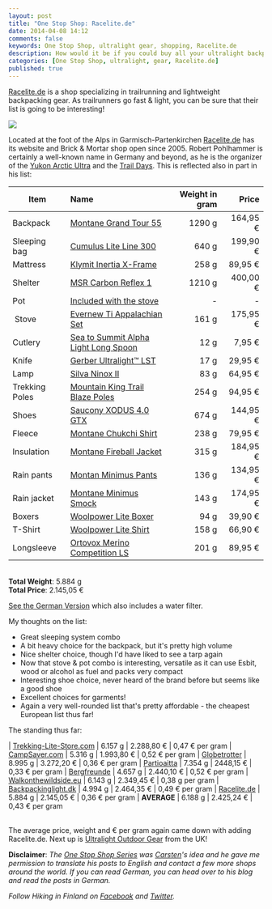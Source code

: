 ```yaml
---
layout: post
title: "One Stop Shop: Racelite.de"
date: 2014-04-08 14:12
comments: false
keywords: One Stop Shop, ultralight gear, shopping, Racelite.de
description: How would it be if you could buy all your ultralight backpacking equipment in just one shop? This article series shows if that's possible!
categories: [One Stop Shop, ultralight, gear, Racelite.de]
published: true
---
```


[Racelite.de](http://www.racelite.de/) is a shop specializing in trailrunning and lightweight backpacking gear. As trailrunners go fast & light, you can be sure that their list is going to be interesting!

<img style="max-width:100%" src="https://farm4.staticflickr.com/3718/13306906195_c885a40d83_b.jpg#tl-503544981185626112;1043138249" class="alwaysThinglink"/><script async charset="utf-8" src="//cdn.thinglink.me/jse/embed.js"></script>

<!-- more -->

Located at the foot of the Alps in Garmisch-Partenkirchen [Racelite.de](http://www.racelite.de/)  has its website and Brick & Mortar shop open since 2005. Robert Pohlhammer is certainly a well-known name in Germany and beyond, as he is the organizer of the [Yukon Arctic Ultra](http://www.arcticultra.de/en/) and the [Trail Days](http://www.traildays.de/). This is reflected also in part in his list: 

| Item          | Name          | Weight in gram | Price |
| ------------- |:------------- | --------------:| -----:|
| Backpack      | [Montane Grand Tour 55](http://www.racelite.de/shop:showarticle:Montane_Grand_Tour_55) | 1290 g | 164,95 €
| Sleeping bag  | [Cumulus Lite Line 300](http://www.racelite.de/shop:showarticle:Cumulus_Lite_Line_300) | 640 g | 199,90 €
| Mattress      | [Klymit Inertia X-Frame](http://www.racelite.de/shop:showarticle:Klymit_Inertia_X_Frame) | 258 g | 89,95 €
| Shelter       | [MSR Carbon Reflex 1](http://www.racelite.de/shop:showarticle:MSR_Carbon_Reflex_1) | 1210 g | 400,00 €
| Pot           | [Included with the stove]() | - | -
| Stove         | [Evernew Ti Appalachian Set](http://www.racelite.de/shop:showarticle:Evernew_Appalachian_Set) | 161 g | 175,95 €
| Cutlery       | [Sea to Summit Alpha Light Long Spoon](http://www.racelite.de/shop:showarticle:Sea_to_Summit_Alpha_Light_Langer_Loeffel) | 12 g | 7,95 €
| Knife         | [Gerber Ultralight™ LST](http://www.racelite.de/shop:showarticle:Gerber_Ultralight_LST) | 17 g | 29,95 €
| Lamp          | [Silva Ninox II](http://www.racelite.de/shop:showarticle:Silva_Ninox_II) | 83 g | 64,95 €
| Trekking Poles| [Mountain King Trail Blaze Poles](http://www.racelite.de/shop:showarticle:Mountain_King_Trail_Blaze) | 254 g | 94,95 €
| Shoes         | [Saucony XODUS 4.0 GTX](http://www.racelite.de/shop:showarticle:Saucony_XODUS_4_0_GTX) | 674 g | 144,95 €
| Fleece        | [Montane Chukchi Shirt](http://www.walkonthewildside.eu/Bekleidung-Maenner/Fleece/Montane-Chukchi-Shirt-Herren-Grau::2559.html?pk_campaign=google_shopping&gclid=CILLx_qOs70CFZHJtAodGT0A3g) | 238 g | 79,95 €
| Insulation    | [Montane Fireball Jacket](http://www.racelite.de/shop:showarticle:MONTANE_Fireball_Jacke) | 315 g | 184,95 €
| Rain pants    | [Montan Minimus Pants](http://www.racelite.de/shop:showarticle:Montane_Minimus_Hose) | 136 g | 134,95 €
| Rain jacket   | [Montane Minimus Smock](http://www.racelite.de/shop:showarticle:Montane_Minimus_Smock) | 143 g | 174,95 €
| Boxers        | [Woolpower Lite Boxer](http://www.racelite.de/shop:showarticle:Woolpower_Lite_Boxer) | 94 g | 39,90 €
| T-Shirt       | [Woolpower Lite Shirt](http://www.racelite.de/shop:showarticle:Woolpower_Lite_Shirt) | 158 g | 66,90 €
| Longsleeve    | [Ortovox Merino Competition LS](http://www.racelite.de/shop:showarticle:Ortovox_Merino_Competition_Langarm_Shirt_mit_RV) | 201 g | 89,95 €

<br>**Total Weight**: 5.884 g
<br>**Total Price**: 2.145,05 €

[See the German Version](http://blog.fastpacking.de/wordpress/one-stop-shop-eine-komplette-ausruestung-von-racelite-de-teil-611/) which also includes a water filter.

My thoughts on the list:

- Great sleeping system combo
- A bit heavy choice for the backpack, but it's pretty high volume
- Nice shelter choice, though I'd have liked to see a tarp again
- Now that stove & pot combo is interesting, versatile as it can use Esbit, wood or alcohol as fuel and packs very compact
- Interesting shoe choice, never heard of the brand before but seems like a good shoe
- Excellent choices for garments!
- Again a very well-rounded list that's pretty affordable - the cheapest European list thus far! 

The standing thus far:

| [Trekking-Lite-Store.com](http://hikinginfinland.com/2014/03/one-stop-shop-trekking-lite-store-dot-com.html) | 6.157 g | 2.288,80 € | 0,47 € per gram
| [CampSaver.com](http://hikinginfinland.com/2014/03/one-stop-shop-campsaver-dot-com.html) | 5.316 g | 1.993,80 € | 0,52 € per gram
| [Globetrotter](http://hikinginfinland.com/2014/03/one-stop-shop-globetrotter.html) | 8.995 g | 3.272,20 € | 0,36 € per gram
| [Partioaitta](http://hikinginfinland.com/2014/03/one-stop-shop-partioaitta.html) | 7.354 g | 2448,15 € | 0,33 € per gram
| [Bergfreunde](http://hikinginfinland.com/2014/03/one-stop-shop-bergfreunde.html) | 4.657 g | 2.440,10 € | 0,52 € per gram
| [Walkonthewildside.eu](http://hikinginfinland.com/2014/03/one-stop-shop-walkonthewildside.html) | 6.143 g | 2.349,45 € | 0,38 g per gram
| [Backpackinglight.dk](http://hikinginfinland.com/2014/04/one-stop-shop-backpackinglight-dot-dk.html) | 4.994 g | 2.464,35 € | 0,49 € per gram
| [Racelite.de]() | 5.884 g | 2.145,05 € | 0,36 € per gram
| **AVERAGE** | 6.188 g | 2.425,24 € | 0,43 € per gram

<br>The average price, weight and € per gram again came down with adding Racelite.de. Next up is [Ultralight Outdoor Gear](http://www.ultralightoutdoorgear.co.uk/) from the UK! 

**Disclaimer**: *The [One Stop Shop Series](http://hikinginfinland.com/blog/categories/one-stop-shop/) was [Carsten](http://blog.fastpacking.de/)'s idea and he gave me permission to translate his posts to English and contact a few more shops around the world. If you can read German, you can head over to his blog and read the  posts in German.*

*Follow Hiking in Finland on [Facebook](https://www.facebook.com/hikinginfinland) and [Twitter](https://twitter.com/hendrikmorkel).*
